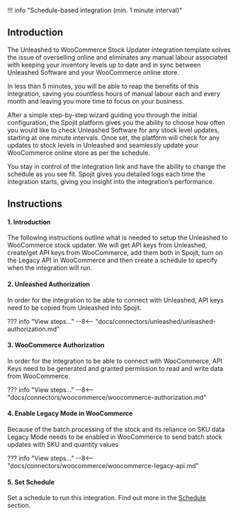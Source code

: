 !!! info "Schedule-based integration (min. 1 minute interval)"

## Introduction
The Unleashed to WooCommerce Stock Updater integration template solves the issue of overselling online and eliminates any manual labour associated with keeping your inventory levels up to date and in sync between Unleashed Software and your WooCommerce online store.

In less than 5 minutes, you will be able to reap the benefits of this integration, saving you countless hours of manual labour each and every month and leaving you more time to focus on your business.

After a simple step-by-step wizard guiding you through the initial configuration, the Spojit platform gives you the ability to choose how often you would like to check Unleashed Software for any stock level updates, starting at one minute intervals. Once set, the platform will check for any updates to stock levels in Unleashed and seamlessly update your WooCommerce online store as per the schedule.

You stay in control of the integration link and have the ability to change the schedule as you see fit. Spojit gives you detailed logs each time the integration starts, giving you insight into the integration’s performance.

<!-- ## What to expect -->

## Instructions
#### 1. Introduction

  The following instructions outline what is needed to setup the Unleashed to WooCommerce stock updater. We will get API keys from Unleashed, create/get API keys from WooCommerce, add them both in Spojit, turn on the Legacy API in WooCommerce and then create a schedule to specify when the integration will run.

#### 2. Unleashed Authorization

  In order for the integration to be able to connect with Unleashed, API keys need to be copied from Unleashed into Spojit.

??? info "View steps..."
    --8<-- "docs/connectors/unleashed/unleashed-authorization.md"
  
#### 3. WooCommerce Authorization

  In order for the integration to be able to connect with WooCommerce, API Keys need to be generated and granted permission to read and write data from WooCommerce.

??? info "View steps..."
    --8<-- "docs/connectors/woocommerce/woocommerce-authorization.md"

#### 4. Enable Legacy Mode in WooCommerce

  Because of the batch processing of the stock and its reliance on SKU data Legacy Mode needs to be enabled in WooCommerce to send batch stock updates with SKU and quantity values

??? info "View steps..."
    --8<-- "docs/connectors/woocommerce/woocommerce-legacy-api.md"
  
#### 5. Set Schedule

  Set a schedule to run this integration.  Find out more in the [Schedule](/user-guide/integration/edit/schedule)  section.